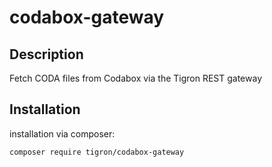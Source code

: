 # codabox-gateway

## Description

Fetch CODA files from Codabox via the Tigron REST gateway


## Installation

installation via composer:

    composer require tigron/codabox-gateway

